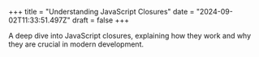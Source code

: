 +++
title = "Understanding JavaScript Closures"
date = "2024-09-02T11:33:51.497Z"
draft = false
+++

  A deep dive into JavaScript closures, explaining how they work and why they are crucial in modern development.
        